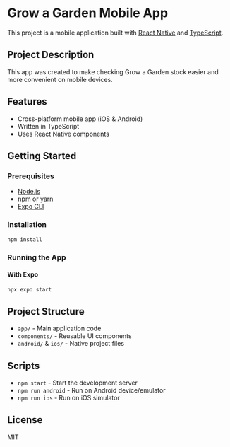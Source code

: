 # Grow a Garden Mobile App

This project is a mobile application built with [React Native](https://reactnative.dev/) and [TypeScript](https://www.typescriptlang.org/).

## Project Description

This app was created to make checking Grow a Garden stock easier and more convenient on mobile devices.

## Features

- Cross-platform mobile app (iOS & Android)
- Written in TypeScript
- Uses React Native components

## Getting Started

### Prerequisites

- [Node.js](https://nodejs.org/)
- [npm](https://www.npmjs.com/) or [yarn](https://yarnpkg.com/)
- [Expo CLI](https://docs.expo.dev/get-started/installation/)

### Installation

```sh
npm install
```

### Running the App

#### With Expo

```sh
npx expo start
```

## Project Structure

- `app/` - Main application code
- `components/` - Reusable UI components
- `android/` & `ios/` - Native project files

## Scripts

- `npm start` - Start the development server
- `npm run android` - Run on Android device/emulator
- `npm run ios` - Run on iOS simulator

## License

MIT